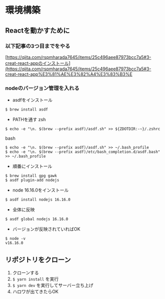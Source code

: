 # 環境構築
## Reactを動かすために
### 以下記事の3つ目までをやる

[https://qiita.com/rspmharada7645/items/25c496aee87973bcc7a5#3-creat-react-appのインストール](https://qiita.com/rspmharada7645/items/25c496aee87973bcc7a5#3-creat-react-app%E3%81%AE%E3%82%A4%E3%83%B3%E

### nodeのバージョン管理を入れる
- asdfをインストール
```
$ brew install asdf
```

- PATHを通す
zsh
```
$ echo -e "\n. $(brew --prefix asdf)/asdf.sh" >> ${ZDOTDIR:-~}/.zshrc
```

bash
```
$ echo -e "\n. $(brew --prefix asdf)/asdf.sh" >> ~/.bash_profile
$ echo -e "\n. $(brew --prefix asdf)/etc/bash_completion.d/asdf.bash" >> ~/.bash_profile
```

- 順番にインストール
```
$ brew install gpg gawk
$ asdf plugin-add nodejs 
```

- node 16.16.0をインストール
```
$ asdf install nodejs 16.16.0
```

- 全体に反映
```
$ asdf global nodejs 16.16.0
```

- バージョンが反映されていればOK
```
$ node -v
v16.16.0
```

## リポジトリをクローン
1. クローンする
2. `$ yarn install` を実行
3. `$ yarn dev` を実行してサーバー立ち上げ
4. ハロワが出てきたらOK
